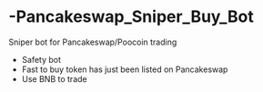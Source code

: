 # -Pancakeswap_Sniper_Buy_Bot
Sniper bot for Pancakeswap/Poocoin trading
- Safety bot
- Fast to buy token has just been listed on Pancakeswap 
- Use BNB to trade
